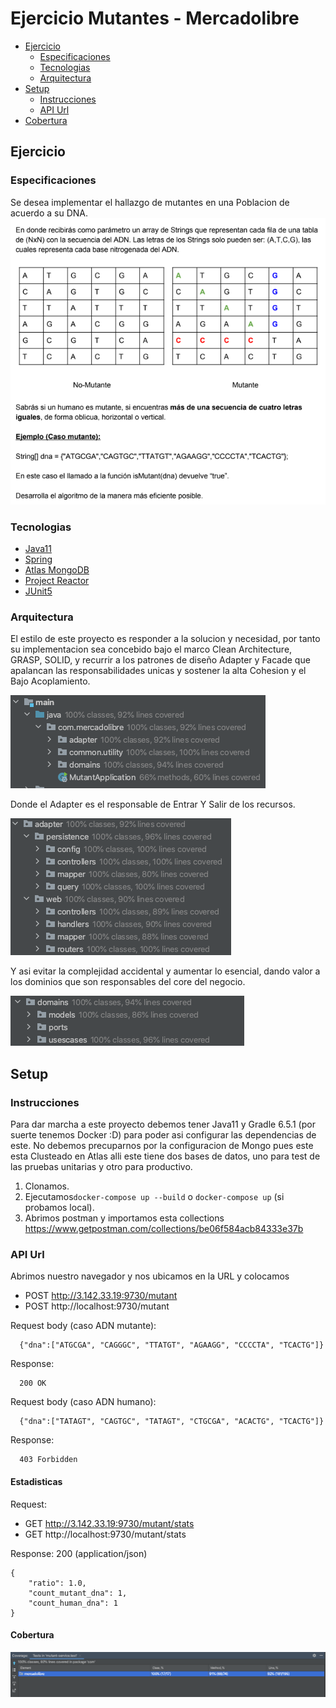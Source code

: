 # Ejercicio Mutantes - Mercadolibre


- [Ejercicio](#ejercicio)
    - [Especificaciones](#especificaciones)
    - [Tecnologias](#tecnologias)
    - [Arquitectura](#arquitectura)
- [Setup](#setup)
    - [Instrucciones](#instrucciones)
    - [API Url](#api-url)
- [Cobertura](#cobertura)

## Ejercicio

### Especificaciones

Se desea implementar el hallazgo de mutantes en una Poblacion de acuerdo a su DNA.
![doc_instructions](doc/instructions.png)


### Tecnologias

- [Java11](https://jdk.java.net/11/)
- [Spring](https://spring.io/)
- [Atlas MongoDB](https://www.mongodb.com/cloud/atlas)
- [Project Reactor](https://projectreactor.io/)
- [JUnit5](https://junit.org/junit5/docs/current/user-guide/#overview-getting-started)

### Arquitectura

El estilo de este proyecto es responder a la solucion y necesidad, por tanto su implementacion
sea concebido bajo el marco Clean Architecture, GRASP, SOLID, y recurrir a los patrones de diseño
Adapter y Facade que apalancan las responsabilidades unicas y sostener la alta Cohesion y el Bajo Acoplamiento.

![doc_instructions](doc/design1.png)

Donde el Adapter es el responsable de Entrar Y Salir de los recursos.

![doc_instructions](doc/design2.png)

Y asi evitar la complejidad accidental y aumentar lo esencial, dando valor a los dominios que son responsables del core del negocio.

![doc_instructions](doc/design3.png)

## Setup

### Instrucciones

Para dar marcha a este proyecto debemos tener Java11 y Gradle 6.5.1 (por suerte tenemos Docker :D) para poder asi configurar las dependencias de este.
No debemos precuparnos por la configuracion de Mongo pues este esta Clusteado en Atlas alli este tiene dos bases de datos,
uno para test de las pruebas unitarias y otro para productivo.

1. Clonamos.
2. Ejecutamos```docker-compose up --build``` o ```docker-compose up``` (si probamos local).
3. Abrimos postman y importamos esta collections https://www.getpostman.com/collections/be06f584acb84333e37b

### API Url

Abrimos nuestro navegador y nos ubicamos en la URL y colocamos 
- POST http://3.142.33.19:9730/mutant
- POST http://localhost:9730/mutant

Request body (caso ADN mutante):

```
  {"dna":["ATGCGA", "CAGGGC", "TTATGT", "AGAAGG", "CCCCTA", "TCACTG"]}
```

Response:

```
  200 OK
```
Request body (caso ADN humano):

```
  {"dna":["TATAGT", "CAGTGC", "TATAGT", "CTGCGA", "ACACTG", "TCACTG"]}
```

Response:

```
  403 Forbidden
```

#### Estadisticas

Request:
- GET http://3.142.33.19:9730/mutant/stats
- GET http://localhost:9730/mutant/stats

Response: 200 (application/json)

```
{
    "ratio": 1.0,
    "count_mutant_dna": 1,
    "count_human_dna": 1
}
```

#### Cobertura
![doc_instructions](doc/img.png)
